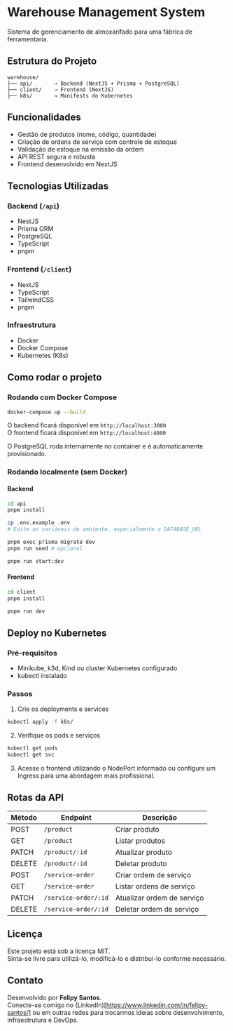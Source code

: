 
# Warehouse Management System

Sistema de gerenciamento de almoxarifado para uma fábrica de ferramentaria.

## Estrutura do Projeto

```
warehouse/
├── api/       → Backend (NestJS + Prisma + PostgreSQL)
├── client/    → Frontend (NextJS)
├── k8s/       → Manifests do Kubernetes
```

## Funcionalidades

- Gestão de produtos (nome, código, quantidade)
- Criação de ordens de serviço com controle de estoque
- Validação de estoque na emissão da ordem
- API REST segura e robusta
- Frontend desenvolvido em NextJS

## Tecnologias Utilizadas

### Backend (`/api`)

- NestJS
- Prisma ORM
- PostgreSQL
- TypeScript
- pnpm

### Frontend (`/client`)

- NextJS
- TypeScript
- TailwindCSS
- pnpm

### Infraestrutura

- Docker
- Docker Compose
- Kubernetes (K8s)

## Como rodar o projeto

### Rodando com Docker Compose

```bash
docker-compose up --build
```

O backend ficará disponível em `http://localhost:3000`  
O frontend ficará disponível em `http://localhost:4000`

O PostgreSQL roda internamente no container e é automaticamente provisionado.

### Rodando localmente (sem Docker)

#### Backend

```bash
cd api
pnpm install

cp .env.example .env
# Edite as variáveis de ambiente, especialmente o DATABASE_URL

pnpm exec prisma migrate dev
pnpm run seed # opcional

pnpm run start:dev
```

#### Frontend

```bash
cd client
pnpm install

pnpm run dev
```

## Deploy no Kubernetes

### Pré-requisitos

- Minikube, k3d, Kind ou cluster Kubernetes configurado
- kubectl instalado

### Passos

1. Crie os deployments e services

```bash
kubectl apply -f k8s/
```

2. Verifique os pods e serviços

```bash
kubectl get pods
kubectl get svc
```

3. Acesse o frontend utilizando o NodePort informado ou configure um Ingress para uma abordagem mais profissional.

## Rotas da API

| Método | Endpoint             | Descrição                  |
| ------ | -------------------- | -------------------------- |
| POST   | `/product`           | Criar produto              |
| GET    | `/product`           | Listar produtos            |
| PATCH  | `/product/:id`       | Atualizar produto          |
| DELETE | `/product/:id`       | Deletar produto            |
| POST   | `/service-order`     | Criar ordem de serviço     |
| GET    | `/service-order`     | Listar ordens de serviço   |
| PATCH  | `/service-order/:id` | Atualizar ordem de serviço |
| DELETE | `/service-order/:id` | Deletar ordem de serviço   |

## Licença

Este projeto está sob a licença MIT.  
Sinta-se livre para utilizá-lo, modificá-lo e distribuí-lo conforme necessário.

## Contato

Desenvolvido por **Felipy Santos**.  
Conecte-se comigo no (LinkedIn)[https://www.linkedin.com/in/felipy-santos/] ou em outras redes para trocarmos ideias sobre desenvolvimento, infraestrutura e DevOps.